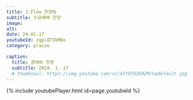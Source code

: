 ```yaml
---
title: J-Flow 찬양팀
subtitle: 수요예배 찬양
image:
alt:
date: 24-01-17
youtubeId: zqpiQT1bMDo
category: praise

caption:
  title: 경배와 찬양
  subtitle: 2024. 1. 17
  # thumbnail: https://img.youtube.com/vi/42YQfO2b9ZM/hqdefault.jpg
---
```


{% include youtubePlayer.html id=page.youtubeId %}
